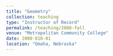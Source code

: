 ```yaml
---
title: "Geometry"
collection: teaching
type: "Instructor of Record"
permalink: /teaching/2008-fall
venue: "Metropolitan Community College"
date: 2008-010-01
location: "Omaha, Nebraska"
---
```

